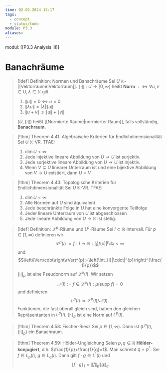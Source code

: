 ```yaml
---
time: 02.02.2024 15:17
tags:
  - concept
  - status/todo
module: P3.3
aliases:
---
```

modul: [[P3.3 Analysis III]]
# Banachräume

>[!def] Definition: Normen und Banachräume
>Sei $U$ $\mathbb{K}$-[[Vektorräume|Vektorraum]]. $\left\lVert\cdot\right\rVert:U\rightarrow[0,\infty)$ heißt **Norm** $:\Leftrightarrow\forall u,v\in U,\lambda\in\mathbb{K}$ gilt
>1. $\left\lVert u\right\rVert=0\Leftrightarrow u=0$
>2. $\left\lVert\lambda u\right\rVert=|\lambda|\left\lVert u\right\rVert$
>3. $\left\lVert u+v\right\rVert\le\left\lVert u\right\rVert+\left\lVert v\right\rVert$
>
>$(U,\left\lVert\cdot\right\rVert)$ heißt [[Normierte Räume|normierter Raum]], falls vollständig, **Banachraum**.

>[!thm] Theorem 4.41: Algebraische Kriterien für Endlichdimensionalität
>Sei $U$ $\mathbb{K}$-VR. TFAE:
>1. $\dim U\lt\infty$
>2. Jede injektive lineare Abbildung von $U\rightarrow U$ ist surjektiv.
>3. Jede surjektive lineare Abbildung von $U\rightarrow U$ ist injektiv.
>4. Wenn $V\subseteq U$ linearer Unterraum ist und eine bijektive Abbildung von $V\rightarrow U$ existiert, dann $U=V$

>[!thm] Theorem 4.43: Topologische Kriterien für Endlichdimensionalität
>Sei $U$ $\mathbb{K}$-VR. TFAE:
>1. $\dim U\lt\infty$
>2. Alle Normen auf $U$ sind äquivalent
>3. Jede beschränkte Folge in $U$ hat eine konvergente Teilfolge
>4. Jeder lineare Unterraum von $U$ ist abgeschlossen
>5. Jede lineare Abbildung von $U\rightarrow\mathbb{K}$ ist stetig.

>[!def] Definition: $\mathcal{L}^{p}$-Räume und $L^{p}$-Räume
>Sei $I\subset\mathbb{R}$ Intervall. Für $p\in[1,\infty)$ definieren wir $$\mathcal{L}^{p}(I):={f:I\rightarrow\mathbb{R}:\int_{I}|f(x)|^{p}\dd x\lt\infty}$$
>und $$\left\lVert\cdot\right\rVert^{p}:=\left(\int_{I}|\cdot|^{p}\right)^{\frac{1}{p}}$$
>$\left\lVert\cdot\right\rVert_{p}$ ist eine Pseudonorm auf $\mathcal{L}^{p}(I)$. Wir setzen $$\mathcal{N}(I):={f\in\mathcal{L}^{p}(I):\mu(\text{supp }f)=0}$$
>und definieren $$L^{p}(I):=\mathcal{L}^{p}(I)/\mathcal{N}(I).$$
>Funktionen, die fast überall gleich sind, haben den gleichen Repräsentanten in $L^{p}(I)$. $\left\lVert\cdot\right\rVert_{p}$ ist eine Norm auf $L^{p}(I)$.

>[!thm] Theorem 4.58: Fischer-Riesz
>Sei $p\in[1,\infty)$. Dann ist $(L^{p}(I),\left\lVert\cdot\right\rVert_{p})$ ein Banachraum.

>[!thm] Theorem 4.59: Hölder-Ungleichung
>Seien $p,q\in\mathbb{R}$ **Hölder-konjugiert**, d.h. $\frac{1}{p}+\frac{1}{q}=1$. Man schreibt $q=p^{*}$. Sei $f\in L_{p}(I)$, $g\in L_{q}(I)$. Dann gilt $f\cdot g\in L^{1}(I)$ und $$\left\lVert f\cdot g\right\rVert_{1}=\left\lVert f\right\rVert_{p}\left\lVert g\right\rVert_{q}$$


